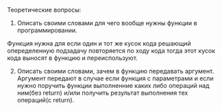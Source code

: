 Теоретические вопросы:
1. Описать своими словами для чего вообще нужны функции в программировании.

Функция нужна для если один и тот же кусок кода решающий опеределенную подзадачу повторяется по ходу кода тогда этот кусок кода выносят в функцию и переиспользуют.

2. Описать своими словами, зачем в функцию передавать аргумент.
Аргумент передают в случае если функция с параметрами и если нужно поручить функции выполненние каких либо операций над ним(без return) и/или получить результат выполнения тех операций(c return).